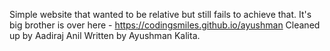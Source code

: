 Simple website that wanted to be relative but still fails to achieve that.
It's big brother is over here - https://codingsmiles.github.io/ayushman
Cleaned up by Aadiraj Anil
Written by Ayushman Kalita.
